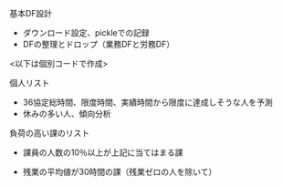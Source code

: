 基本DF設計

- ダウンロード設定、pickleでの記録
- DFの整理とドロップ（業務DFと労務DF）

<以下は個別コードで作成>



個人リスト

- 36協定総時間、限度時間、実績時間から限度に達成しそうな人を予測
- 休みの多い人、傾向分析

負荷の高い課のリスト

- 課員の人数の10％以上が上記に当てはまる課

- 残業の平均値が30時間の課（残業ゼロの人を除いて）

  

